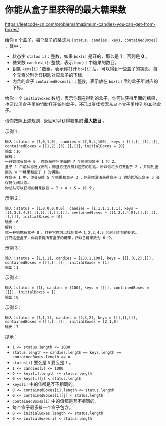 # 你能从盒子里获得的最大糖果数

https://leetcode-cn.com/problems/maximum-candies-you-can-get-from-boxes/

给你 `n` 个盒子，每个盒子的格式为 `[status, candies, keys, containedBoxes]` ，其中：

- 状态字 `status[i]`：整数，如果 `box[i]` 是开的，那么是 **1** ，否则是 **0** 。
- 糖果数 `candies[i]`: 整数，表示 `box[i]` 中糖果的数目。
- 钥匙 `keys[i]`：数组，表示你打开 `box[i]` 后，可以得到一些盒子的钥匙，每个元素分别为该钥匙对应盒子的下标。
- 内含的盒子 `containedBoxes[i]`：整数，表示放在 `box[i]` 里的盒子所对应的下标。

给你一个 `initialBoxes` 数组，表示你现在得到的盒子，你可以获得里面的糖果，也可以用盒子里的钥匙打开新的盒子，还可以继续探索从这个盒子里找到的其他盒子。

请你按照上述规则，返回可以获得糖果的 **最大数目** 。

示例 1：

```
输入：status = [1,0,1,0], candies = [7,5,4,100], keys = [[],[],[1],[]], containedBoxes = [[1,2],[3],[],[]], initialBoxes = [0]
输出：16
解释：
一开始你有盒子 0 。你将获得它里面的 7 个糖果和盒子 1 和 2。
盒子 1 目前状态是关闭的，而且你还没有对应它的钥匙。所以你将会打开盒子 2 ，并得到里面的 4 个糖果和盒子 1 的钥匙。
在盒子 1 中，你会获得 5 个糖果和盒子 3 ，但是你没法获得盒子 3 的钥匙所以盒子 3 会保持关闭状态。
你总共可以获得的糖果数目 = 7 + 4 + 5 = 16 个。
```

示例 2：

```
输入：status = [1,0,0,0,0,0], candies = [1,1,1,1,1,1], keys = [[1,2,3,4,5],[],[],[],[],[]], containedBoxes = [[1,2,3,4,5],[],[],[],[],[]], initialBoxes = [0]
输出：6
解释：
你一开始拥有盒子 0 。打开它你可以找到盒子 1,2,3,4,5 和它们对应的钥匙。
打开这些盒子，你将获得所有盒子的糖果，所以总糖果数为 6 个。
```

示例 3：

```
输入：status = [1,1,1], candies = [100,1,100], keys = [[],[0,2],[]], containedBoxes = [[],[],[]], initialBoxes = [1]
输出：1
```

示例 4：

```
输入：status = [1], candies = [100], keys = [[]], containedBoxes = [[]], initialBoxes = []
输出：0
```

示例 5：

```
输入：status = [1,1,1], candies = [2,3,2], keys = [[],[],[]], containedBoxes = [[],[],[]], initialBoxes = [2,1,0]
输出：7
```

提示：

- `1 <= status.length <= 1000`
- `status.length == candies.length == keys.length == containedBoxes.length == n`
- `status[i]` 要么是 `0` 要么是 `1` 。
- `1 <= candies[i] <= 1000`
- `0 <= keys[i].length <= status.length`
- `0 <= keys[i][j] < status.length`
- `keys[i]` 中的值都是互不相同的。
- `0 <= containedBoxes[i].length <= status.length`
- `0 <= containedBoxes[i][j] < status.length`
- `containedBoxes[i]` 中的值都是互不相同的。
- 每个盒子最多被一个盒子包含。
- `0 <= initialBoxes.length <= status.length`
- `0 <= initialBoxes[i] < status.length`
